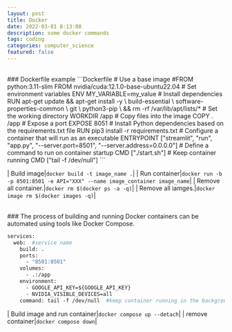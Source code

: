 ```yaml
---
layout: post
title: Docker 
date: 2022-03-01 8:13:00
description: some docker commands
tags: coding
categories: computer_science
featured: false
---
```



<br>
### Dockerfile example
```Dockerfile
# Use a base image
#FROM python:3.11-slim
FROM nvidia/cuda:12.1.0-base-ubuntu22.04
# Set environment variables
ENV MY_VARIABLE=my_value
# Install dependencies
RUN apt-get update && apt-get install -y \
    build-essential \
    software-properties-common \
    git \
    python3-pip \
    && rm -rf /var/lib/apt/lists/*
# Set the working directory
WORKDIR /app
# Copy files into the image
COPY . /app
# Expose a port
EXPOSE 8051
# Install Python dependencies based on the requirements.txt file
RUN pip3 install -r requirements.txt
# Configure a container that will run as an executable
ENTRYPOINT ["streamlit", "run", "app.py", "--server.port=8501", "--server.address=0.0.0.0"]
# Define a command to run on container startup
CMD ["./start.sh"]
# Keep container running
CMD ["tail -f /dev/null"]
```

| Build image|`docker build -t image_name .`|
| Run container|`docker run -b -p 8501:8501 -e API="XXX" --name image_container image_name`|
| Remove all container.|`docker rm $(docker ps -a -q)`|
| Remove all iamges.|`docker image rm $(docker images -q)`|



<br>
### The process of building and running Docker containers can be automated using tools like Docker Compose. 

```Dockerfile
services:
  web:  #service name
    build: .
    ports:
      - "8501:8501"
    volumes:
      - .:/app
    environment:
      - GOOGLE_API_KEY=${GOOGLE_API_KEY}
      - NVIDIA_VISIBLE_DEVICES=all
    command: tail -f /dev/null  #keep container running in the background
```

| Build image and run container|`docker compose up --detach`|
| remove container|`docker compose down`|
